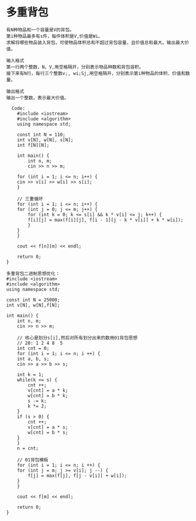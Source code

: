   # 多重背包    
	有N种物品和一个容量是V的背包。
	第i种物品最多有s件，每件体积是V,价值是Wi。
	求解将哪些物品装入背包，可使物品体积总和不超过背包容量，且价值总和最大。输出最大价值。

	输入格式
	第一行两个整数，N，V,用空格隔开，分别表示物品种数和背包容积。
	接下来有N行，每行三个整数v;, wi;Sj,用空格隔开，分别表示第i种物品的体积、价值和数量。

	输出格式
	输出一个整数，表示最大价值。

	  Code: 
		#include <iostream>
		#include <algorithm>
		using namespace std;

		const int N = 110;
		int v[N], w[N], s[N];
		int f[N][N];

		int main() {
		    int n, m;
		    cin >> n >> m;

	    for (int i = 1; i <= n; i++) {
		cin >> v[i] >> w[i] >> s[i]; 
	    }

	    // 三重循环
	    for (int i = 1; i <= n; i++) {
		for (int j = 0; j <= m; j++) {
		    for (int k = 0; k <= s[i] && k * v[i] <= j; k++) {
			f[i][j] = max(f[i][j], f[i - 1][j - k * v[i]] + k * w[i]);
		    }
		}
	    }

	    cout << f[n][m] << endl;

	    return 0;
	}
	
    多重背包二进制思想优化：
	#include <iostream>
	#include <algorithm>
	using namespace std;

	const int N = 25000;
	int v[N], w[N],f[N];

	int main() {
	    int n, m;
	    cin >> n >> m;

	    // 核心是划分s[i],然后对所有划分出来的数用01背包思想
	    // 20: 1 2 4 8  5
	    int cnt = 0;
	    for (int i = 1; i <= n; i ++) {
		int a, b, s;
		cin >> a >> b >> s;

		int k = 1;
		while(k <= s) {
		    cnt ++;
		    v[cnt] = a * k;
		    w[cnt] = b * k;
		    s -= k;
		    k *= 2;
		}
		if (s > 0) {
		    cnt ++;
		    v[cnt] = a * s;
		    w[cnt] = b * s;
		}
	    }
	    n = cnt;

	    // 01背包模板
	    for (int i = 1; i <= n; i ++) {
		for (int j = m; j >= v[i]; j --) {
		    f[j] = max(f[j], f[j - v[i]] + w[i]);
		}
	    }

	    cout << f[m] << endl;

	    return 0;
	}

